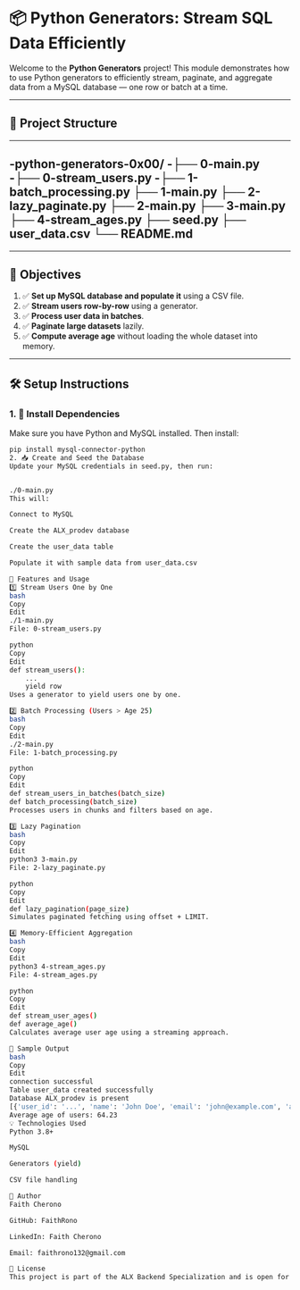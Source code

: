 # 📦 Python Generators: Stream SQL Data Efficiently

Welcome to the **Python Generators** project! This module demonstrates how to use Python generators to efficiently stream, paginate, and aggregate data from a MySQL database — one row or batch at a time.

---

## 📁 Project Structure
---
-python-generators-0x00/
-├── 0-main.py
-├── 0-stream_users.py
-├── 1-batch_processing.py
├── 1-main.py
├── 2-lazy_paginate.py
├── 2-main.py
├── 3-main.py
├── 4-stream_ages.py
├── seed.py
├── user_data.csv
└── README.md
---
---

## 📌 Objectives

1. ✅ **Set up MySQL database and populate it** using a CSV file.
2. ✅ **Stream users row-by-row** using a generator.
3. ✅ **Process user data in batches**.
4. ✅ **Paginate large datasets** lazily.
5. ✅ **Compute average age** without loading the whole dataset into memory.

---

## 🛠️ Setup Instructions

### 1. 🔧 Install Dependencies

Make sure you have Python and MySQL installed. Then install:

```bash
pip install mysql-connector-python
2. 📥 Create and Seed the Database
Update your MySQL credentials in seed.py, then run:


./0-main.py
This will:

Connect to MySQL

Create the ALX_prodev database

Create the user_data table

Populate it with sample data from user_data.csv

🚀 Features and Usage
1️⃣ Stream Users One by One
bash
Copy
Edit
./1-main.py
File: 0-stream_users.py

python
Copy
Edit
def stream_users():
    ...
    yield row
Uses a generator to yield users one by one.

2️⃣ Batch Processing (Users > Age 25)
bash
Copy
Edit
./2-main.py
File: 1-batch_processing.py

python
Copy
Edit
def stream_users_in_batches(batch_size)
def batch_processing(batch_size)
Processes users in chunks and filters based on age.

3️⃣ Lazy Pagination
bash
Copy
Edit
python3 3-main.py
File: 2-lazy_paginate.py

python
Copy
Edit
def lazy_pagination(page_size)
Simulates paginated fetching using offset + LIMIT.

4️⃣ Memory-Efficient Aggregation
bash
Copy
Edit
python3 4-stream_ages.py
File: 4-stream_ages.py

python
Copy
Edit
def stream_user_ages()
def average_age()
Calculates average user age using a streaming approach.

📄 Sample Output
bash
Copy
Edit
connection successful
Table user_data created successfully
Database ALX_prodev is present 
[{'user_id': '...', 'name': 'John Doe', 'email': 'john@example.com', 'age': 32}, ...]
Average age of users: 64.23
💡 Technologies Used
Python 3.8+

MySQL

Generators (yield)

CSV file handling

👤 Author
Faith Cherono

GitHub: FaithRono

LinkedIn: Faith Cherono

Email: faithrono132@gmail.com

🏁 License
This project is part of the ALX Backend Specialization and is open for educational use.
